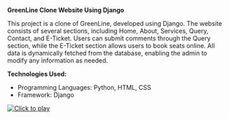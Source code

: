 **GreenLine Clone Website Using Django**  

This project is a clone of GreenLine, developed using Django. The website consists of several sections, including Home, About, Services, Query, Contact, and E-Ticket. Users can submit comments through the Query section, while the E-Ticket section allows users to book seats online. All data is dynamically fetched from the database, enabling the admin to modify any information as needed.

**Technologies Used:**
- Programming Languages: Python, HTML, CSS
- Framework: Django

[![Click to play](https://img.youtube.com/vi/aK6mQZYex7g/0.jpg)](https://www.youtube.com/watch?v=aK6mQZYex7g)
